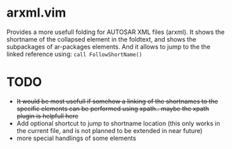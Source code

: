 arxml.vim
=========
Provides a more usefull folding for AUTOSAR XML files (arxml).
It shows the shortname of the collapsed element in the foldtext, and shows the subpackages of ar-packages elements.
And it allows to jump to the the linked reference using: ```call FollowShortName()```

TODO
========
- ~~It would be most usefull if somehow a linking of the shortnames to the specific elements can be performed using xpath.. maybe the xpath plugin is helpfull here~~
- Add optional shortcut to jump to shortname location (this only works in the current file, and is not planned to be extended in near future)
- more special handlings of some elements
